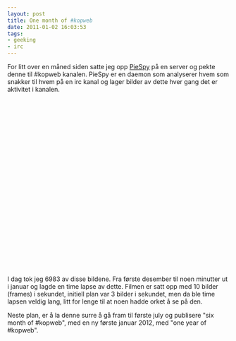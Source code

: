 ```yaml
---
layout: post
title: One month of #kopweb
date: 2011-01-02 16:03:53
tags: 
- geeking
- irc
---
```


For litt over en måned siden satte jeg opp <a href="http://www.jibble.org/piespy/">PieSpy</a> på en server og pekte denne til #kopweb kanalen. PieSpy er en daemon som analyserer hvem som snakker til hvem på en irc kanal og lager bilder av dette hver gang det er aktivitet i kanalen.

<object classid="clsid:d27cdb6e-ae6d-11cf-96b8-444553540000" width="640" height="385" codebase="http://download.macromedia.com/pub/shockwave/cabs/flash/swflash.cab#version=6,0,40,0"><param name="allowFullScreen" value="true"  /><param name="allowscriptaccess" value="always" /><param name="src" value="http://www.youtube.com/v/yQ562-ZbTr8?fs=1&amp;hl=en_US&amp;rel=0&amp;hd=1" /><param name="allowfullscreen" value="true" /><embed type="application/x-shockwave-flash" width="640" height="385" src="http://www.youtube.com/v/yQ562-ZbTr8?fs=1&amp;hl=en_US&amp;rel=0&amp;hd=1" allowscriptaccess="always" allowfullscreen="true"></embed></object>

I dag tok jeg 6983 av disse bildene. Fra første desember til noen minutter ut i januar og lagde en time lapse av dette. Filmen er satt opp med 10 bilder (frames) i sekundet, initiell plan var 3 bilder i sekundet, men da ble time lapsen veldig lang, litt for lenge til at noen hadde orket å se på den.

Neste plan, er å la denne surre å gå fram til første july og publisere "six month of #kopweb", med en ny første januar 2012, med "one year of #kopweb".